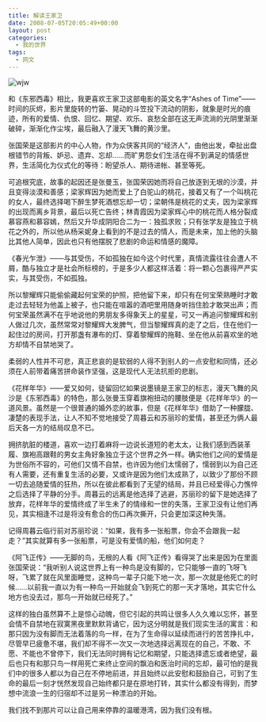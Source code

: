 ```yaml
---
title: 解读王家卫
date: 2008-07-05T20:05:49+00:00
layout: post
categories:
  - 我的世界
tags:
  - 网文
---
```

![wjw](https://res.cloudinary.com/the-backyard-of-stanley/image/upload/v1512717811/ninja142122792940093_wr2hjn.jpg)
<!--more-->
和《东邪西毒》相比，我更喜欢王家卫这部电影的英文名字“Ashes of Time”——时间的灰烬，影片里旋转的竹篓、晃动的斗笠投下流动的阴影，就象是时光的痕迹，所有的爱情、仇恨、回忆、期望、欢乐、哀愁全部在这无声流淌的光阴里渐渐破碎，渐渐化作尘埃，最后融入了漫天飞舞的黄沙里。

张国荣是这部影片的中心人物，作为众侠客共同的“经济人”，由他出发，牵扯出盘根错节的背叛、妒忌、遗弃、忘却……而旷男怨女们生活在得不到满足的情感世界，生活简化为仪式化的等待：盼望杀人、期待进帐、甚至等死。

可追根究底，故事的起因还是张曼玉，张国荣因她而将自己放逐到无垠的沙漠，并且变得淡漠和善感；梁家辉因为她而爱上了白驼山的桃花，接着又有了一个叫桃花的女人，最终选择喝下醉生梦死酒想忘却一切；梁朝伟是桃花的丈夫，因为梁家辉的出现而离乡背景，最后以死亡告终；林青霞因为梁家辉心中的桃花而人格分裂成慕容燕和慕容嫣，然后又升华成阴阳合二为一：独孤求败；只有张学友是独立于桃花之外的，所以他从杨采妮身上看到的不是过去的情人，而是未来，加上他的头脑比其他人简单，因此也只有他摆脱了悲剧的命运和情感的魔障。
<!--more-->
《春光乍泄》——与其受伤，不如孤独在如今这个时代里，真情流露往往会遭人不屑，酷与独立才是社会所标榜的，于是多少人都这样活着：将一颗心包裹得严严实实，与其受伤，不如孤独。

所以黎耀辉只能偷偷藏起何宝荣的护照，把他留下来，却只有在何宝荣熟睡时才敢走过去轻轻为他盖上被子，也只能在喧嚣的酒吧里用随身听挡住脸才敢哭出声；而何宝荣虽然满不在乎地说他的男朋友多得象天上的星星，可又一再追问黎耀辉和别人做过几次，虽然常常对黎耀辉大发脾气，但当黎耀辉真的走了之后，住在他们一起住过的房间，打开那盏有瀑布的灯、穿着黎耀辉的拖鞋、坐在他从前喜欢坐的地方却情不自禁地哭了。

柔弱的人性并不可悲，真正悲哀的是软弱的人得不到别人的一点安慰和同情，还必须在人前带着痛苦拼命装作坚强，这是现代人无法抗拒的悲剧。

《花样年华》——爱又如何，徒留回忆如果说墨镜是王家卫的标志，漫天飞舞的风沙是《东邪西毒》的特色，那么张曼玉穿着旗袍扭动的腰肢便是《花样年华》的一道风景。虽然是一个很普通的婚外恋的故事，但是《花样年华》借助了一种朦胧、凄楚的表现手法，让人不知不觉地接受了周暮云和苏丽珍的爱情，甚至还为俩人最后天各一方的结局叹息不已。

拥挤肮脏的楼道，喜欢一边打着麻将一边说长道短的老太太，让我们感到西装革履、旗袍高跟鞋的男女主角好象独立于这个世界之外一样。确实他们之间的爱情是为世俗所不容的，可他们又情不自禁，也许因为他们太懦弱了，懦弱到以为自己还有人需要，还有重复生活的必要，又或许是因为他们太成熟了，以致少了那份不顾一切去追随爱情的狂热，所以在彼此都看到了无望的结局，并且已经爱得心力憔悴之后选择了平静的分手。周暮云的远离是他选择了逃避，苏丽珍的留下是她选择了放弃，花样年华的爱情终成了半生未了的情缘和一世的失落，王家卫没有让他们再见，其实相逢不过是将没有愈合的伤口再次撕开，只会更加深这种失落。

记得周暮云临行前对苏丽珍说：“如果，我有多一张船票，你会不会跟我一起走？”其实就算有多一张船票，可是没有爱情的船，他们如何走？

《阿飞正传》——无脚的鸟，无根的人看《阿飞正传》看得哭了出来是因为在里面张国荣说：“我听别人说这世界上有一种鸟是没有脚的，它只能够一直的飞呀飞呀，飞累了就在风里面睡觉，这种鸟一辈子只能下地一次，那一次就是他死亡的时候……以前我一直以为有一种鸟一开始就会飞到死亡的那一天才落地，其实它什么地方也没去过，那鸟一开始就已经死了。”

这样的独白虽然算不上是惊心动魄，但它引起的共鸣让很多人久久难以忘怀，甚至会情不自禁地在寂寞黑夜里默默背诵它，因为这分明就是我们现实生活的寓言：和那只因为没有脚而无法着落的鸟一样，在为了生命得以延续而进行的苦苦挣扎中，尽管早已疲惫不堪，我们却不得不一次又一次地选择远离现在的自己，不敢、不愿、不能也不曾停下，我们无法同时拥有记忆和期望，只能选择遗忘或者绝望，最后也只有和那只鸟一样用死亡来终止空间的飘泊和医治时间的忘却，最可怕的是我们中的很多人都以为自己在不停地前进，并且始终以此安慰和鼓励自己，可到了生命的最后一刻才恍然发现自己始终都只是在原地打转，其实什么都没有得到，而梦想中流浪一生的归宿却不过是另一种漂泊的开始。

我们找不到那片可以让自己用来停靠的温暖港湾，因为我们没有根。
